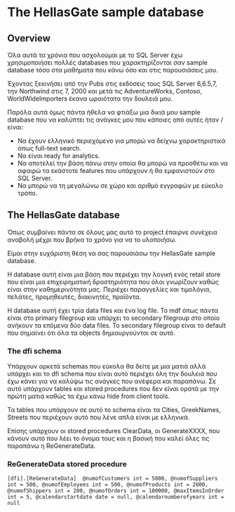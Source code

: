 # The HellasGate sample database

## Overview

Όλα αυτά τα χρόνια που ασχολούμαι με το SQL Server έχω χρησιμοποιήσει πολλές databases που χαρακτηρίζονται σαν sample database τόσο στα μαθήματα που κάνω όσο και στις παρουσιάσεις μου.

Έχοντας ξεκινήσει από την Pubs στις εκδόσεις τους SQL Server 6,6.5,7, την Northwind στις 7, 2000 και μετά τις AdventureWorks, Contoso, WorldWideImporters έκανα ωραιότατα την δουλειά μου.

Παρόλα αυτά όμως πάντα ήθελα να φτιάξω μια δικιά μου sample database που να καλύπτει τις ανάγκες μου που κάποιες από αυτές ήταν / είναι:

- Να έχουν ελληνικό περιεχόμενο για μπορώ να δείχνω χαρακτηριστικά όπως full-text search.
- Να είναι ready for analytics.
- Να αποτελεί την βάση πάνω στην οποία θα μπορώ να προσθέτω και να αφαιρώ τα εκάστοτε features που υπάρχουν ή θα εμφανιστούν στο SQL Server.
- Να μπορώ να τη μεγαλώνω σε χώρο και αριθμό εγγραφών με εύκολο τρόπο.

## Τhe HellasGate database
Όπως συμβαίνει πάντα σε όλους μας αυτό το project έπαιρνε συνέχεια αναβολή μέχρι που βρήκα το χρόνο για να το υλοποιήσω.

Είμαι στην ευχάριστη θέση να σας παρουσιάσω την HellasGate sample database.

H database αυτή είναι μια βάση που περιέχει την λογική ενός retail store που είναι μια επιχειρηματική δραστηριότητα που όλοι γνωρίζουν καθώς είναι στην καθημερινότητα μας. Περιέχει παραγγελίες και τιμολόγια, πελάτες, προμηθευτές, διακινητές, προϊόντα.

H database αυτή έχει τρία data files και ένα log file. Το mdf όπως πάντα είναι στο primary filegroup και υπάρχει το secondary filegroup στο οποίο ανήκουν τα επόμενα δύο data files. Το secondary filegroup είναι το default που σημαίνει ότι όλα τα objects δημιουργούνται σε αυτό.

### The dfi schema
Υπάρχουν αρκετά schemas που εύκολα θα δείτε με μια ματιά αλλά υπάρχει και το dfi schema που είναι αυτό περιέχει όλη την δουλειά που έχω κάνει για να καλύψω τις ανάγκες που ανέφερα και παραπάνω. Σε αυτό υπάρχουν tables και stored procedures που δεν είναι ορατά με την πρώτη ματιά καθώς τα έχω κάνω hide from client tools.

Τα tables που υπάρχουν σε αυτό το schema είναι τα Cities, GreekNames, Streets που περιέχουν αυτό που λένε απλά είναι με ελληνικά.

Επίσης υπάρχουν οι stored procedures ClearData, οι GenerateΧΧΧΧ, που κάνουν αυτό που λέει το όνομα τους και η βασική που καλεί όλες τις παραπάνω η ReGenerateData.

### ReGenerateData stored procedure

`[dfi].[ReGenerateData] 
                    @numofCustomers int = 5000,
                    @numofSuppliers int = 500,
                    @numofEmployees int = 500,
                    @numofProducts int = 2000,
                    @numofShippers int = 200,
                    @numofOrders int = 100000,
                    @maxItemsInOrder int = 5,
                    @calendarstartdate date = null,
                    @calendarnumberofyears int = null`
